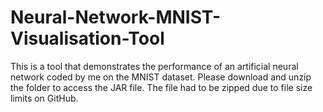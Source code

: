 # Neural-Network-MNIST-Visualisation-Tool
This is a tool that demonstrates the performance of an artificial neural network coded by me on the MNIST dataset. Please download and unzip the folder to access the JAR file.
The file had to be zipped due to file size limits on GitHub.
